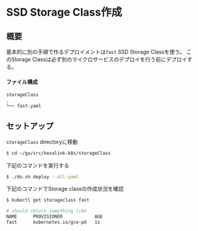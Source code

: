 # SSD Storage Class作成

## 概要

基本的に別の手順で作るデプロイメントは`fast` SSD Storage Classを使う。
このStorage Classは必ず別のマイクロサービスのデプロイを行う前にデプロイする。

#### ファイル構成

```bash
storageClass
.
└── fast.yaml
```

## セットアップ

`storageClass` directoryに移動

```bash
$ cd ~/go/src/hexalink-k8s/storageClass
```

下記のコマンドを実行する

```bash
$ ./do.sh deploy --all-yaml
```

下記のコマンドでStorage classの作成状況を確認


```bash
$ kubectl get storageclass fast

# should return something like
NAME      PROVISIONER            AGE
fast      kubernetes.io/gce-pd   1s
```